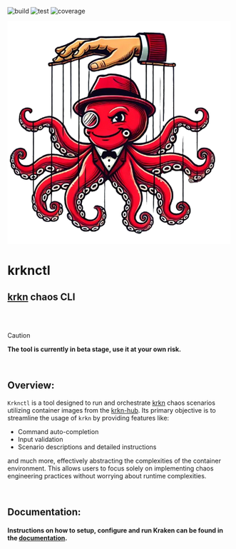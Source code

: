 ![build](https://github.com/krkn-chaos/krknctl/actions/workflows/build.yaml/badge.svg)
![test](https://github.com/krkn-chaos/krknctl/actions/workflows/test.yaml/badge.svg)
![coverage](https://krkn-chaos.github.io/krkn-lib-docs/coverage_badge_krknctl.svg)

![krknctl_logo.jpg](media/krknctl_logo.png)

# krknctl
## [krkn](https://github.com/krkn-chaos/krkn) chaos CLI

<br/>
<br/>

> [!CAUTION]  
> __The tool is currently in beta stage, use it at your own risk.__

<br/>

## Overview:
`Krknctl` is a tool designed to run and orchestrate [krkn](https://github.com/krkn-chaos/krkn) chaos scenarios utilizing 
container images from the [krkn-hub](https://github.com/krkn-chaos/krkn-hub). 
Its primary objective is to streamline the usage of `krkn` by providing features like:

- Command auto-completion
- Input validation
- Scenario descriptions and detailed instructions

and much more, effectively abstracting the complexities of the container environment. 
This allows users to focus solely on implementing chaos engineering practices without worrying about runtime complexities.

<br/>


## Documentation:

#### Instructions on how to setup, configure and run Kraken can be found in the [documentation](https://krkn-chaos.dev/docs/krknctl/).
